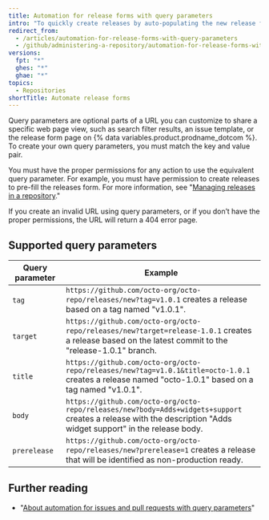```yaml
---
title: Automation for release forms with query parameters
intro: "To quickly create releases by auto-populating the new release form with customized information, you can add query parameters to the URL for the release form page."
redirect_from:
  - /articles/automation-for-release-forms-with-query-parameters
  - /github/administering-a-repository/automation-for-release-forms-with-query-parameters
versions:
  fpt: "*"
  ghes: "*"
  ghae: "*"
topics:
  - Repositories
shortTitle: Automate release forms
---
```


Query parameters are optional parts of a URL you can customize to share a specific web page view, such as search filter results, an issue template, or the release form page on {% data variables.product.prodname_dotcom %}. To create your own query parameters, you must match the key and value pair.

You must have the proper permissions for any action to use the equivalent query parameter. For example, you must have permission to create releases to pre-fill the releases form. For more information, see "[Managing releases in a repository](/github/administering-a-repository/managing-releases-in-a-repository)."

If you create an invalid URL using query parameters, or if you don’t have the proper permissions, the URL will return a 404 error page.

## Supported query parameters

| Query parameter | Example                                                                                                                                                          |
| --------------- | ---------------------------------------------------------------------------------------------------------------------------------------------------------------- |
| `tag`           | `https://github.com/octo-org/octo-repo/releases/new?tag=v1.0.1` creates a release based on a tag named "v1.0.1".                                                 |
| `target`        | `https://github.com/octo-org/octo-repo/releases/new?target=release-1.0.1` creates a release based on the latest commit to the "release-1.0.1" branch.            |
| `title`         | `https://github.com/octo-org/octo-repo/releases/new?tag=v1.0.1&title=octo-1.0.1` creates a release named "octo-1.0.1" based on a tag named "v1.0.1".             |
| `body`          | `https://github.com/octo-org/octo-repo/releases/new?body=Adds+widgets+support` creates a release with the description "Adds widget support" in the release body. |
| `prerelease`    | `https://github.com/octo-org/octo-repo/releases/new?prerelease=1` creates a release that will be identified as non-production ready.                             |

## Further reading

- "[About automation for issues and pull requests with query parameters](/articles/about-automation-for-issues-and-pull-requests-with-query-parameters)"
